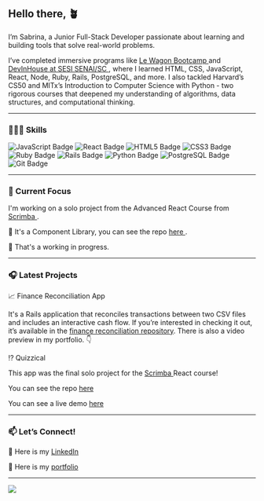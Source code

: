 <body>
    <section class='about_me'>
        <h2> Hello there, 🪴 </h2>
        <p> I’m Sabrina, a Junior Full-Stack Developer passionate about learning and building tools that solve real-world problems.</p>
        <p> I’ve completed immersive programs like <a href='https://lewagon.com'> Le Wagon Bootcamp </a> and  <a href='https://cursos.sesisenai.org.br/cursos-profissionais/devinhouse/525'> DevInHouse at SESI SENAI/SC </a>, where I learned HTML, CSS, JavaScript, React, Node, Ruby, Rails, PostgreSQL, and more. I also tackled Harvard’s CS50 and MITx’s Introduction to Computer Science with Python - two rigorous courses that deepened my understanding of algorithms, data structures, and computational thinking.</p>
        <hr>
        <h3> 👩🏻‍💻 Skills </h3>
        <img src="https://img.shields.io/badge/-JavaScript-F7DF1E?style=flat-square&logo=javascript&logoColor=black" alt="JavaScript Badge"/>
        <img src="https://img.shields.io/badge/-React-61DAFB?style=flat-square&logo=react&logoColor=black" alt="React Badge"/>
        <img src="https://img.shields.io/badge/-HTML5-E34F26?style=flat-square&logo=html5&logoColor=white" alt="HTML5 Badge"/>
        <img src="https://img.shields.io/badge/-CSS3-1572B6?style=flat-square&logo=css3&logoColor=white" alt="CSS3 Badge"/>
        <img src="https://img.shields.io/badge/-Ruby-CC342D?style=flat-square&logo=ruby&logoColor=white" alt="Ruby Badge"/>
        <img src="https://img.shields.io/badge/-Rails-CC0000?style=flat-square&logo=ruby-on-rails&logoColor=white" alt="Rails Badge"/>
        <img src="https://img.shields.io/badge/-Python-3776AB?style=flat-square&logo=python&logoColor=white" alt="Python Badge"/>
        <img src="https://img.shields.io/badge/-PostgreSQL-336791?style=flat-square&logo=postgresql&logoColor=white" alt="PostgreSQL Badge"/>
        <img src="https://img.shields.io/badge/-Git-F05032?style=flat-square&logo=git&logoColor=white" alt="Git Badge"/>
        <hr/>
        <h3> 🎯 Current Focus </h3>
        <p>I'm working on a solo project from the Advanced React Course from <a href='https://scrimba.com/home'> Scrimba </a>.</p>
        <p> 🧩 It's a Component Library, you can see the repo <a href='https://github.com/sabrinamaral/component_library'> here </a>.</p>
        <p> 🚧 That's a working in progress. </p>
        <hr>
        <h3> 🎧 Latest Projects </h3>
        <p> 📈 Finance Reconciliation App </p>
        <p> It's a Rails application that reconciles transactions between two CSV files and includes an interactive cash flow. If you’re interested in checking it out, it’s available in the <a href='https://github.com/sabrinamaral/finance_reconciliation'>finance reconciliation repository</a>. There is also a video preview in my portfolio. 👇</p>
        <p> ⁉️ Quizzical</p>
        <p>This app was the final solo project for the <a href='https://scrimba.com/home'> Scrimba </a> React course!</p>
        <p>You can see the repo <a href='https://github.com/sabrinamaral/quizzical'>here </a></p>
        <p>You can see a live demo <a href='https://sabrinamaral.github.io/quizzical/'>here</a></p>
        <hr>
        <h3>📫 Let’s Connect!</h3>
            <p>🔗 Here is my <a href='https://www.linkedin.com/in/sabrinamaral/'> LinkedIn </a> </p>
            <p>📨 Here is my <a href='https://sabrinamaral.github.io/portfolio/'> portfolio </a> </p>
    </section>
    <hr/>
    <div>
      <img src="https://github-readme-stats.vercel.app/api/top-langs/?username=sabrinamaral&langs_count=5&theme=radical" />
    </div>
</body>
<!---
 sabrinamaral/sabrinamaral is a ✨ special ✨ repository because its `README.md` (this file) appears on your GitHub profile.
You can click the Preview link to take a look at your changes.
--->

